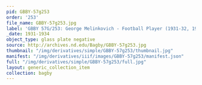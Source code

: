 ```yaml
---
pid: GBBY-57g253
order: '253'
file_name: GBBY-57g253.jpg
label: 'GBBY 57G/253: George Melinkovich - Football Player (1931-32, 1934) - 1931-1934'
_date: 1931-1934
object_type: glass plate negative
source: http://archives.nd.edu/Bagby/GBBY-57g253.jpg
thumbnail: "/img/derivatives/simple/GBBY-57g253/thumbnail.jpg"
manifest: "/img/derivatives/iiif/images/GBBY-57g253/manifest.json"
full: "/img/derivatives/simple/GBBY-57g253/full.jpg"
layout: generic_collection_item
collection: bagby
---
```

